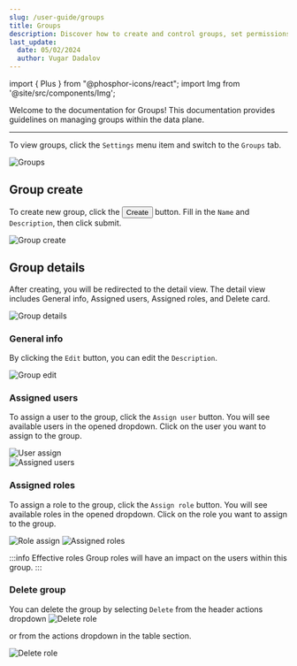 ```yaml
---
slug: /user-guide/groups
title: Groups
description: Discover how to create and control groups, set permissions, and add a user.
last_update:
  date: 05/02/2024
  author: Vugar Dadalov
---
```


import { Plus } from "@phosphor-icons/react";
import Img from '@site/src/components/Img';

Welcome to the documentation for Groups! This documentation provides guidelines on managing groups within the data plane.

---

To view groups, click the `Settings` menu item and switch to the `Groups` tab.

<Img src="/img/user-guide/iam/groups/groups.png" alt="Groups" />

## Group create

To create new group, click the <button className="button button--primary button-iom"><Plus size={16}/>Create</button> button. Fill in the `Name` and `Description`, then click submit.

<Img src="/img/user-guide/iam/groups/group-create.png" alt="Group create" maxWidth="400px"/>

## Group details

After creating, you will be redirected to the detail view. The detail view includes General info, Assigned users, Assigned roles, and Delete card.

<Img src="/img/user-guide/iam/groups/group-details.png" alt="Group details" maxWidth="600px"/>

### General info

By clicking the `Edit` button, you can edit the `Description`.

<Img src="/img/user-guide/iam/groups/group-edit.png" alt="Group edit" maxWidth="400px"/>

### Assigned users

To assign a user to the group, click the `Assign user` button. You will see available users in the opened dropdown. Click on the user you want to assign to the group.

<div className="row">
  <div className="col col--6">
    <Img src="/img/user-guide/iam/groups/user-assign.png" alt="User assign" maxWidth="400px"/>
  </div>
  <div className="col col--6">
    <Img src="/img/user-guide/iam/groups/assigned-users.png" alt="Assigned users" maxWidth="400px"/>
  </div>
</div>

### Assigned roles

To assign a role to the group, click the `Assign role` button. You will see available roles in the opened dropdown. Click on the role you want to assign to the group.

<Img src="/img/user-guide/iam/groups/role-assign.png" alt="Role assign" maxWidth="600px"/>

<Img src="/img/user-guide/iam/groups/assigned-roles.png" alt="Assigned roles" maxWidth="600px"/>

:::info Effective roles
Group roles will have an impact on the users within this group.
:::

### Delete group

You can delete the group by selecting `Delete` from the header actions dropdown
<Img src="/img/user-guide/iam/groups/group-delete.png" alt="Delete role" maxWidth="600px"/>

or from the actions dropdown in the table section.

<Img src="/img/user-guide/iam/groups/table-group-delete.png" alt="Delete role" maxWidth="600px"/>
